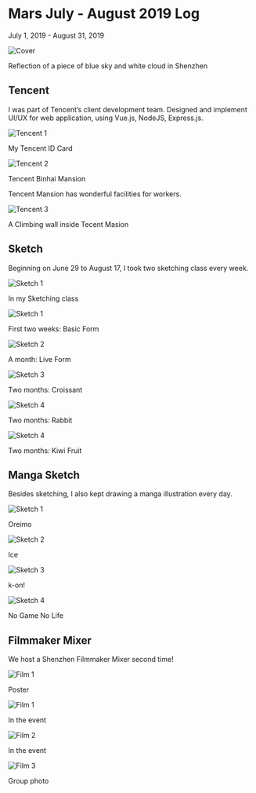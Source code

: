 # Mars July - August 2019 Log
July 1, 2019 - August 31, 2019

![Cover](/journal/img/2019-8/cover.jpg)

Reflection of a piece of blue sky and white cloud in Shenzhen

## Tencent
I was part of Tencent’s client development team. Designed and implement UI/UX for web application, using Vue.js, NodeJS, Express.js.

![Tencent 1](/journal/img/2019-8/tencent-1.jpg)

My Tencent ID Card

![Tencent 2](/journal/img/2019-8/tencent-2.jpg)

Tencent Binhai Mansion

Tencent Mansion has wonderful facilities for workers.

![Tencent 3](/journal/img/2019-8/tencent-3.jpg)

A Climbing wall inside Tecent Masion

## Sketch
Beginning on June 29 to August 17, I took two sketching class every week.

![Sketch 1](/journal/img/2019-8/drawing-1.jpg)

In my Sketching class

![Sketch 1](/journal/img/2019-8/sketch-1.jpg)

First two weeks: Basic Form

![Sketch 2](/journal/img/2019-8/sketch-2.jpg)

A month: Live Form

![Sketch 3](/journal/img/2019-8/sketch-3.jpg)

Two months: Croissant

![Sketch 4](/journal/img/2019-8/sketch-4.jpg)

Two months: Rabbit

![Sketch 4](/journal/img/2019-8/sketch-5.jpg)

Two months: Kiwi Fruit

## Manga Sketch
Besides sketching, I also kept drawing a manga illustration every day.

![Sketch 1](/journal/img/2019-8/manga-1.jpg)

Oreimo

![Sketch 2](/journal/img/2019-8/manga-2.jpg)

Ice

![Sketch 3](/journal/img/2019-8/manga-3.jpg)

k-on!

![Sketch 4](/journal/img/2019-8/manga-4.jpg)

No Game No Life

## Filmmaker Mixer
We host a Shenzhen Filmmaker Mixer second time!

![Film 1](/journal/img/2019-8/film-poster.png)

Poster

![Film 1](/journal/img/2019-8/film-1.jpg)

In the event

![Film 2](/journal/img/2019-8/film-2.jpg)

In the event

![Film 3](/journal/img/2019-8/film-3.jpg)

Group photo
